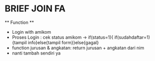 # BRIEF JOIN FA
** Function **
- Login with amikom
- Proses Login : cek status amikom -> if(status=1){ if(sudahdaftar=1){tampil info}else{tampil form}}else{gagal}
- function  jurusan & angkatan: return jurusan + angkatan dari nim
- nanti tambah sendiri ya